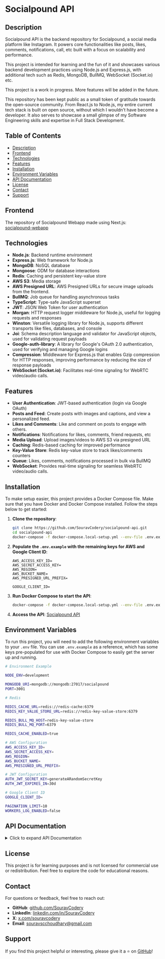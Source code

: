 # Socialpound API

## Description

Socialpound API is the backend repository for Socialpound, a social media platform like Instagram. It powers core functionalities like posts, likes, comments, notifications, call, etc built with a focus on scalability and performance.

This project is intended for learning and the fun of it and showcases various backend development practices using Node.js and Express.js, with additional tech such as Redis, MongoDB, BullMQ, WebSocket (Socket.io) etc.

This project is a work in progress. More features will be added in the future.

This repository has been kept public as a small token of gratitude towards the open-source community. From React.js to Node.js, my entire current tech stack is built on open source, without which I wouldn’t have become a developer. It also serves to showcase a small glimpse of my Software Engineering skills and expertise in Full Stack Development.

## Table of Contents

- [Description](#description)
- [Frontend](#frontend)
- [Technologies](#technologies)
- [Features](#features)
- [Installation](#installation)
- [Environment Variables](#environment-variables)
- [API Documentation](#api-documentation)
- [License](#license)
- [Contact](#contact)
- [Support](#support)

## Frontend

The repository of Socialpound Webapp made using Next.js:  
[socialpound-webapp](https://github.com/SouravCodery/socialpound-webapp)

## Technologies

- **Node.js**: Backend runtime environment
- **Express.js**: Web framework for Node.js
- **MongoDB**: NoSQL database
- **Mongoose**: ODM for database interactions
- **Redis**: Caching and persistent key-value store
- **AWS S3**: Media storage
- **AWS Presigned URL**: AWS Presigned URLs for secure image uploads from the frontend.
- **BullMQ**: Job queue for handling asynchronous tasks
- **TypeScript**: Type-safe JavaScript superset
- **JWT**: JSON Web Token for user authentication
- **Morgan**: HTTP request logger middleware for Node.js, useful for logging requests and responses
- **Winston**: Versatile logging library for Node.js, supports different transports like files, databases, and console
- **Joi**: Schema description language and validator for JavaScript objects, used for validating request payloads
- **Google-auth-library**: A library for Google's OAuth 2.0 authentication, used for verifying and managing Google logins
- **Compression**: Middleware for Express.js that enables Gzip compression for HTTP responses, improving performance by reducing the size of response payloads
- **WebSocket (Socket.io)**: Facilitates real-time signaling for WebRTC video/audio calls.

## Features

- **User Authentication**: JWT-based authentication (login via Google OAuth)
- **Posts and Feed**: Create posts with images and captions, and view a personalized feed.
- **Likes and Comments**: Like and comment on posts to engage with others.
- **Notifications**: Notifications for likes, comments, friend requests, etc
- **Media Upload**: Upload images/videos to AWS S3 via presigned URL
- **Caching**: Redis-based caching for improved performance
- **Key-Value Store**: Redis key-value store to track likes/comments counters
- **Queue**: Likes, comments, notifications processed in bulk via BullMQ
- **WebSocket**: Provides real-time signaling for seamless WebRTC video/audio calls.

## Installation

To make setup easier, this project provides a Docker Compose file. Make sure that you have Docker and Docker Compose installed. Follow the steps below to get started:

1. **Clone the repository**:

   ```bash
   git clone https://github.com/SouravCodery/socialpound-api.git
   cd socialpound-api
   docker-compose -f docker-compose.local-setup.yml --env-file .env.example up --build
   ```

2. **Populate the `.env.example` with the remaining keys for AWS and Google Client ID**:

   ```
   AWS_ACCESS_KEY_ID=
   AWS_SECRET_ACCESS_KEY=
   AWS_REGION=
   AWS_BUCKET_NAME=
   AWS_PRESIGNED_URL_PREFIX=

   GOOGLE_CLIENT_ID=
   ```

3. **Run Docker Compose to start the API**:

   ```bash
   docker-compose -f docker-compose.local-setup.yml --env-file .env.example up --build
   ```

4. **Access the API**:
   [Socialpound API](http://localhost:3001)

## Environment Variables

To run this project, you will need to add the following environment variables to your `.env` file. You can use `.env.example` as a reference, which has some keys pre-populated for use with Docker Compose to easily get the server up and running.

```bash
# Environment Example

NODE_ENV=development

MONGODB_URI=mongodb://mongodb:27017/socialpound
PORT=3001

# Redis

REDIS_CACHE_URL=redis://redis-cache:6379
REDIS_KEY_VALUE_STORE_URL=redis://redis-key-value-store:6379

REDIS_BULL_MQ_HOST=redis-key-value-store
REDIS_BULL_MQ_PORT=6379

REDIS_CACHE_ENABLED=true

# AWS Configuration
AWS_ACCESS_KEY_ID=
AWS_SECRET_ACCESS_KEY=
AWS_REGION=
AWS_BUCKET_NAME=
AWS_PRESIGNED_URL_PREFIX=

# JWT Configuration
AUTH_JWT_SECRET_KEY=generateARandomSecretKey
AUTH_JWT_EXPIRES_IN=30d

# Google Client ID
GOOGLE_CLIENT_ID=

PAGINATION_LIMIT=10
WORKERS_LOG_ENABLED=false
```

## API Documentation

<details>
  <summary>Click to expand API Documentation</summary>

### User Endpoints

**sign-in**

- Method: `POST`
- URL: `{{rootUrl}}/v1/user/sign-in`
- Request Body:

```json
{
  "signedUserDataJWT": "{{signedUserDataJWTGoogle}}"
}
```

**getUserByUsername**

- Method: `GET`
- URL: `{{rootUrl}}/v1/user/souravscchoudhary`

**deleteUser**

- Method: `DELETE`
- URL: `{{rootUrl}}/v1/user`

### Post Endpoints

**createPost**

- Method: `POST`
- URL: `{{rootUrl}}/v1/post`
- Request Body:

```json
{
  "content": [
    {
      "type": "image",
      "url": "https://example.com/image.jpg",
      "aspectRatio": 1
    }
  ],
  "caption": "This is a sample caption."
}
```

**getAllPosts**

- Method: `GET`
- URL: `{{rootUrl}}/v1/post?cursor=66ec5ae6ec50b3ad7e420bb3`

**getPostsByUserId**

- Method: `GET`
- URL: `{{rootUrl}}/v1/post/:userId?cursor=66ec5ae6ec50b3ad7e420bb3`

**deletePostById**

- Method: `DELETE`
- URL: `{{rootUrl}}/v1/post/:postId`

### Comment Endpoints

**addComment**

- Method: `POST`
- URL: `{{rootUrl}}/v1/comment`
- Request Body:

```json
{
  "commentOn": "Post",
  "post": "66b28d6ae36a984431d2aa83",
  "parentComment": null,
  "text": "This is a comment on a post."
}
```

**getCommentsByPostId**

- Method: `POST`
- URL: `{{rootUrl}}/v1/comment/post/:postId?cursor=66b9beb124f866b5162bcb6f`

**deleteCommentById**

- Method: `DELETE`
- URL: `{{rootUrl}}/v1/comment/:commentId`

### Likes Endpoints

**likePostOrComment**

- Method: `POST`
- URL: `{{rootUrl}}/v1/like`
- Request Body:

```json
{
  "likeOn": "Post",
  "post": "66b28d6ae36a984431d2aa83"
}
```

**getPostsLikedByUser**

- Method: `GET`
- URL: `{{rootUrl}}/v1/like/post/:postId?cursor=66b9beb124f866b5162bcb6f`

**unlikePost**

- Method: `DELETE`
- URL: `{{rootUrl}}/v1/like/post/:postId`

**getLikesByPostId**

- Method: `GET`
- URL: `{{rootUrl}}/v1/like/post/:postId`

### Notification Endpoints

**addMarkNotificationAsRead**

- Method: `PATCH`
- URL: `{{rootUrl}}/v1/notification/:notificationId`

**getNotificationsByUser**

- Method: `GET`
- URL: `{{rootUrl}}/v1/notification`

</details>

## License

This project is for learning purposes and is not licensed for commercial use or redistribution. Feel free to explore the code for educational reasons.

## Contact

For questions or feedback, feel free to reach out:

- **GitHub**: [github.com/SouravCodery](https://github.com/SouravCodery)
- **LinkedIn**: [linkedin.com/in/SouravCodery](https://www.linkedin.com/in/SouravCodery)
- **X**: [x.com/souravcodery](https://x.com/souravcodery)
- **Email**: souravscchoudhary@gmail.com

## Support

If you find this project helpful or interesting, please give it a ⭐ on [GitHub](https://github.com/SouravCodery/socialpound-api)!
